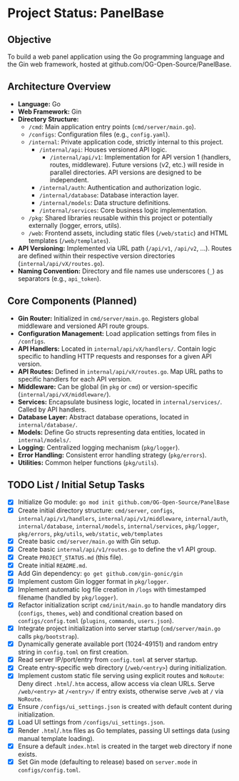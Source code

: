 # Project Status: PanelBase

## Objective

To build a web panel application using the Go programming language and the Gin web framework, hosted at github.com/OG-Open-Source/PanelBase.

## Architecture Overview

- **Language:** Go
- **Web Framework:** Gin
- **Directory Structure:**
  - `/cmd`: Main application entry points (`cmd/server/main.go`).
  - `/configs`: Configuration files (e.g., `config.yaml`).
  - `/internal`: Private application code, strictly internal to this project.
    - `/internal/api`: Houses versioned API logic.
      - `/internal/api/v1`: Implementation for API version 1 (handlers, routes, middleware). Future versions (v2, etc.) will reside in parallel directories. API versions are designed to be independent.
    - `/internal/auth`: Authentication and authorization logic.
    - `/internal/database`: Database interaction layer.
    - `/internal/models`: Data structure definitions.
    - `/internal/services`: Core business logic implementation.
  - `/pkg`: Shared libraries reusable within this project or potentially externally (logger, errors, utils).
  - `/web`: Frontend assets, including static files (`/web/static`) and HTML templates (`/web/templates`).
- **API Versioning:** Implemented via URL path (`/api/v1`, `/api/v2`, ...). Routes are defined within their respective version directories (`internal/api/vX/routes.go`).
- **Naming Convention:** Directory and file names use underscores (`_`) as separators (e.g., `api_token`).

## Core Components (Planned)

- **Gin Router:** Initialized in `cmd/server/main.go`. Registers global middleware and versioned API route groups.
- **Configuration Management:** Load application settings from files in `/configs`.
- **API Handlers:** Located in `internal/api/vX/handlers/`. Contain logic specific to handling HTTP requests and responses for a given API version.
- **API Routes:** Defined in `internal/api/vX/routes.go`. Map URL paths to specific handlers for each API version.
- **Middleware:** Can be global (in `pkg` or `cmd`) or version-specific (`internal/api/vX/middleware/`).
- **Services:** Encapsulate business logic, located in `internal/services/`. Called by API handlers.
- **Database Layer:** Abstract database operations, located in `internal/database/`.
- **Models:** Define Go structs representing data entities, located in `internal/models/`.
- **Logging:** Centralized logging mechanism (`pkg/logger`).
- **Error Handling:** Consistent error handling strategy (`pkg/errors`).
- **Utilities:** Common helper functions (`pkg/utils`).

## TODO List / Initial Setup Tasks

- [x] Initialize Go module: `go mod init github.com/OG-Open-Source/PanelBase`
- [x] Create initial directory structure: `cmd/server`, `configs`, `internal/api/v1/handlers`, `internal/api/v1/middleware`, `internal/auth`, `internal/database`, `internal/models`, `internal/services`, `pkg/logger`, `pkg/errors`, `pkg/utils`, `web/static`, `web/templates`
- [x] Create basic `cmd/server/main.go` with Gin setup.
- [x] Create basic `internal/api/v1/routes.go` to define the v1 API group.
- [x] Create `PROJECT_STATUS.md` (this file).
- [x] Create initial `README.md`.
- [x] Add Gin dependency: `go get github.com/gin-gonic/gin`
- [x] Implement custom Gin logger format in `pkg/logger`.
- [x] Implement automatic log file creation in `/logs` with timestamped filename (handled by `pkg/logger`).
- [x] Refactor initialization script `cmd/init/main.go` to handle mandatory dirs (`configs`, `themes`, `web`) and conditional creation based on `configs/config.toml` (`plugins`, `commands`, `users.json`).
- [x] Integrate project initialization into server startup (`cmd/server/main.go` calls `pkg/bootstrap`).
- [x] Dynamically generate available port (1024-49151) and random entry string in `config.toml` on first creation.
- [x] Read server IP/port/entry from `config.toml` at server startup.
- [x] Create entry-specific web directory (`/web/<entry>`) during initialization.
- [x] Implement custom static file serving using explicit routes and `NoRoute`: Deny direct `.html`/`.htm` access, allow access via clean URLs. Serve `/web/<entry>` at `/<entry>/` if entry exists, otherwise serve `/web` at `/` via `NoRoute`.
- [x] Ensure `/configs/ui_settings.json` is created with default content during initialization.
- [x] Load UI settings from `/configs/ui_settings.json`.
- [x] Render `.html`/`.htm` files as Go templates, passing UI settings data (using manual template loading).
- [x] Ensure a default `index.html` is created in the target web directory if none exists.
- [x] Set Gin mode (defaulting to release) based on `server.mode` in `configs/config.toml`.
